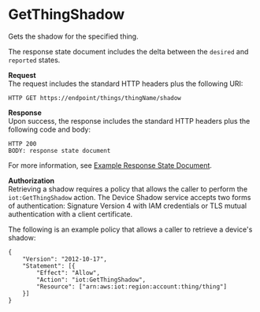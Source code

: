 # GetThingShadow<a name="API_GetThingShadow"></a>

Gets the shadow for the specified thing\.

The response state document includes the delta between the `desired` and `reported` states\.

**Request**  
The request includes the standard HTTP headers plus the following URI:

```
HTTP GET https://endpoint/things/thingName/shadow
```

**Response**  
Upon success, the response includes the standard HTTP headers plus the following code and body:

```
HTTP 200
BODY: response state document
```

For more information, see [Example Response State Document](device-shadow-document-syntax.md#device-shadow-example-response-json)\.

**Authorization**  
Retrieving a shadow requires a policy that allows the caller to perform the `iot:GetThingShadow` action\. The Device Shadow service accepts two forms of authentication: Signature Version 4 with IAM credentials or TLS mutual authentication with a client certificate\.

The following is an example policy that allows a caller to retrieve a device's shadow:

```
{
    "Version": "2012-10-17",
    "Statement": [{
        "Effect": "Allow",
        "Action": "iot:GetThingShadow",
        "Resource": ["arn:aws:iot:region:account:thing/thing"]
    }]
}
```